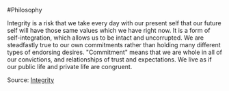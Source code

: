 #Philosophy 

Integrity is a risk that we take every day with our present self that our future self will have those same values which we have right now. It is a form of self-integration, which allows us to be intact and uncorrupted. We are steadfastly true to our own commitments rather than holding many different types of endorsing desires. "Commitment" means that we are whole in all of our convictions, and relationships of trust and expectations. We live as if our public life and private life are congruent. 

Source: [Integrity](https://plato.stanford.edu/entries/integrity/#:~:text=When%20it%20is%20applied%20to,it%20is%20applied%20to%20people.&text=However%2C%20the%20most%20philosophically%20important,integrity'%20relates%20to%20general%20character.)


